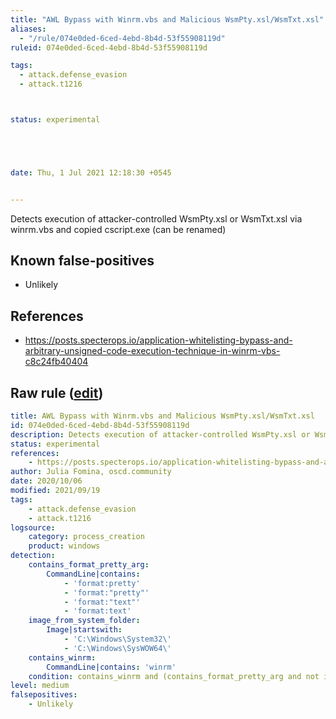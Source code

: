 ```yaml
---
title: "AWL Bypass with Winrm.vbs and Malicious WsmPty.xsl/WsmTxt.xsl"
aliases:
  - "/rule/074e0ded-6ced-4ebd-8b4d-53f55908119d"
ruleid: 074e0ded-6ced-4ebd-8b4d-53f55908119d

tags:
  - attack.defense_evasion
  - attack.t1216



status: experimental





date: Thu, 1 Jul 2021 12:18:30 +0545


---
```


Detects execution of attacker-controlled WsmPty.xsl or WsmTxt.xsl via winrm.vbs and copied cscript.exe (can be renamed)

<!--more-->


## Known false-positives

* Unlikely



## References

* https://posts.specterops.io/application-whitelisting-bypass-and-arbitrary-unsigned-code-execution-technique-in-winrm-vbs-c8c24fb40404


## Raw rule ([edit](https://github.com/SigmaHQ/sigma/edit/master/rules/windows/process_creation/proc_creation_win_susp_winrm_awl_bypass.yml))
```yaml
title: AWL Bypass with Winrm.vbs and Malicious WsmPty.xsl/WsmTxt.xsl
id: 074e0ded-6ced-4ebd-8b4d-53f55908119d
description: Detects execution of attacker-controlled WsmPty.xsl or WsmTxt.xsl via winrm.vbs and copied cscript.exe (can be renamed)
status: experimental
references:
    - https://posts.specterops.io/application-whitelisting-bypass-and-arbitrary-unsigned-code-execution-technique-in-winrm-vbs-c8c24fb40404
author: Julia Fomina, oscd.community
date: 2020/10/06
modified: 2021/09/19
tags:
    - attack.defense_evasion
    - attack.t1216
logsource:
    category: process_creation
    product: windows
detection:
    contains_format_pretty_arg:       
        CommandLine|contains:
            - 'format:pretty'
            - 'format:"pretty"'
            - 'format:"text"'
            - 'format:text'
    image_from_system_folder:
        Image|startswith: 
            - 'C:\Windows\System32\'
            - 'C:\Windows\SysWOW64\'
    contains_winrm:
        CommandLine|contains: 'winrm'
    condition: contains_winrm and (contains_format_pretty_arg and not image_from_system_folder)
level: medium
falsepositives:
    - Unlikely

```
